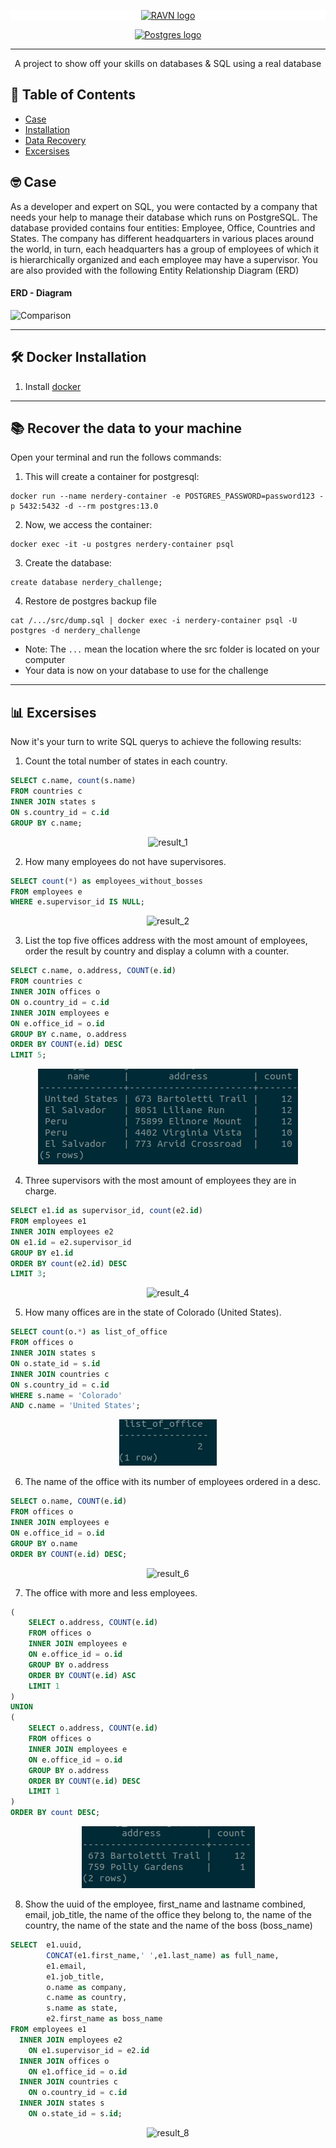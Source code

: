 <p align="center" style="background-color:white">
 <a href="https://www.ravn.co/" rel="noopener">
 <img src="https://www.ravn.co/img/logo-ravn.png" alt="RAVN logo"></a>
</p>
<p align="center">
 <a href="https://www.postgresql.org/" rel="noopener">
 <img src="https://www.postgresql.org/media/img/about/press/elephant.png" alt="Postgres logo" width="150px"></a>
</p>

---

<p align="center">A project to show off your skills on databases & SQL using a real database</p>

## 📝 Table of Contents

- [Case](#case)
- [Installation](#installation)
- [Data Recovery](#data_recovery)
- [Excersises](#excersises)

## 🤓 Case <a name = "case"></a>

As a developer and expert on SQL, you were contacted by a company that needs your help to manage their database which runs on PostgreSQL. The database provided contains four entities: Employee, Office, Countries and States. The company has different headquarters in various places around the world, in turn, each headquarters has a group of employees of which it is hierarchically organized and each employee may have a supervisor. You are also provided with the following Entity Relationship Diagram (ERD)

#### ERD - Diagram <br>

![Comparison](src/ERD.png) <br>

---

## 🛠️ Docker Installation <a name = "installation"></a>

1. Install [docker](https://docs.docker.com/engine/install/)

---

## 📚 Recover the data to your machine <a name = "data_recovery"></a>

Open your terminal and run the follows commands:

1. This will create a container for postgresql:

```
docker run --name nerdery-container -e POSTGRES_PASSWORD=password123 -p 5432:5432 -d --rm postgres:13.0
```

2. Now, we access the container:

```
docker exec -it -u postgres nerdery-container psql
```

3. Create the database:

```
create database nerdery_challenge;
```

4. Restore de postgres backup file

```
cat /.../src/dump.sql | docker exec -i nerdery-container psql -U postgres -d nerdery_challenge
```

- Note: The `...` mean the location where the src folder is located on your computer
- Your data is now on your database to use for the challenge

---

## 📊 Excersises <a name = "excersises"></a>

Now it's your turn to write SQL querys to achieve the following results:

1. Count the total number of states in each country.

```sql
SELECT c.name, count(s.name)
FROM countries c
INNER JOIN states s
ON s.country_id = c.id
GROUP BY c.name;
```

<p align="center">
 <img src="src/results/result1.png" alt="result_1"/>
</p>

2. How many employees do not have supervisores.

```sql
SELECT count(*) as employees_without_bosses
FROM employees e
WHERE e.supervisor_id IS NULL;
```

<p align="center">
 <img src="src/results/result2.png" alt="result_2"/>
</p>

3. List the top five offices address with the most amount of employees, order the result by country and display a column with a counter.

```sql
SELECT c.name, o.address, COUNT(e.id)
FROM countries c
INNER JOIN offices o
ON o.country_id = c.id
INNER JOIN employees e
ON e.office_id = o.id
GROUP BY c.name, o.address
ORDER BY COUNT(e.id) DESC
LIMIT 5;
```

<p align="center">
 <img src="src/results/result3.png" alt="result_3"/>
</p>

4. Three supervisors with the most amount of employees they are in charge.

```sql
SELECT e1.id as supervisor_id, count(e2.id)
FROM employees e1
INNER JOIN employees e2
ON e1.id = e2.supervisor_id
GROUP BY e1.id
ORDER BY count(e2.id) DESC
LIMIT 3;
```

<p align="center">
 <img src="src/results/result4.png" alt="result_4"/>
</p>

5. How many offices are in the state of Colorado (United States).

```sql
SELECT count(o.*) as list_of_office
FROM offices o
INNER JOIN states s
ON o.state_id = s.id
INNER JOIN countries c
ON s.country_id = c.id
WHERE s.name = 'Colorado'
AND c.name = 'United States';
```

<p align="center">
 <img src="src/results/result5.png" alt="result_5"/>
</p>

6. The name of the office with its number of employees ordered in a desc.

```sql
SELECT o.name, COUNT(e.id)
FROM offices o
INNER JOIN employees e
ON e.office_id = o.id
GROUP BY o.name
ORDER BY COUNT(e.id) DESC;
```

<p align="center">
 <img src="src/results/result6.png" alt="result_6"/>
</p>

7. The office with more and less employees.

```sql
(
    SELECT o.address, COUNT(e.id)
    FROM offices o
    INNER JOIN employees e
    ON e.office_id = o.id
    GROUP BY o.address
    ORDER BY COUNT(e.id) ASC 
    LIMIT 1
) 
UNION
(
    SELECT o.address, COUNT(e.id)
    FROM offices o
    INNER JOIN employees e
    ON e.office_id = o.id
    GROUP BY o.address
    ORDER BY COUNT(e.id) DESC 
    LIMIT 1
)
ORDER BY count DESC;
```

<p align="center">
 <img src="src/results/result7.png" alt="result_7"/>
</p>

8. Show the uuid of the employee, first_name and lastname combined, email, job_title, the name of the office they belong to, the name of the country, the name of the state and the name of the boss (boss_name)

```sql
SELECT  e1.uuid,
        CONCAT(e1.first_name,' ',e1.last_name) as full_name,
        e1.email,
        e1.job_title,
        o.name as company,
        c.name as country,
        s.name as state,
        e2.first_name as boss_name
FROM employees e1
  INNER JOIN employees e2
    ON e1.supervisor_id = e2.id
  INNER JOIN offices o
    ON e1.office_id = o.id
  INNER JOIN countries c
    ON o.country_id = c.id
  INNER JOIN states s
    ON o.state_id = s.id;
```

<p align="center">
 <img src="src/results/result8.png" alt="result_8"/>
</p>
